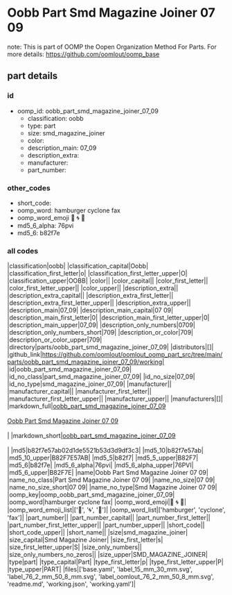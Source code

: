 # Oobb Part Smd Magazine Joiner 07 09  

note: This is part of OOMP the Oopen Organization Method For Parts. For more details: https://github.com/oomlout/oomp_base

##  part details





### id
* oomp_id: oobb_part_smd_magazine_joiner_07_09
  * classification: oobb
  * type: part
  * size: smd_magazine_joiner
  * color: 
  * description_main: 07_09
  * description_extra: 
  * manufacturer: 
  * part_number: 

### other_codes
* short_code: 
* oomp_word: hamburger cyclone fax
* oomp_word_emoji :hamburger: :cyclone: :fax:
* md5_6_alpha: 76pvi
* md5_6: b82f7e

### all codes 
|classification|oobb|
|classification_capital|Oobb|
|classification_first_letter|o|
|classification_first_letter_upper|O|
|classification_upper|OOBB|
|color||
|color_capital||
|color_first_letter||
|color_first_letter_upper||
|color_upper||
|description_extra||
|description_extra_capital||
|description_extra_first_letter||
|description_extra_first_letter_upper||
|description_extra_upper||
|description_main|07_09|
|description_main_capital|07 09|
|description_main_first_letter|0|
|description_main_first_letter_upper|0|
|description_main_upper|07_09|
|description_only_numbers|0709|
|description_only_numbers_short|709|
|description_or_color|709|
|description_or_color_upper|709|
|directory|parts/oobb_part_smd_magazine_joiner_07_09|
|distributors|[]|
|github_link|https://github.com/oomlout/oomlout_oomp_part_src/tree/main/parts/oobb_part_smd_magazine_joiner_07_09/working|
|id|oobb_part_smd_magazine_joiner_07_09|
|id_no_class|part_smd_magazine_joiner_07_09|
|id_no_size|07_09|
|id_no_type|smd_magazine_joiner_07_09|
|manufacturer||
|manufacturer_capital||
|manufacturer_first_letter||
|manufacturer_first_letter_upper||
|manufacturer_upper||
|manufacturers|[]|
|markdown_full|[oobb_part_smd_magazine_joiner_07_09](https://github.com/oomlout/oomlout_oomp_part_src/tree/main/parts/oobb_part_smd_magazine_joiner_07_09/working)<br>[](https://github.com/oomlout/oomlout_oomp_part_src/tree/main/parts/oobb_part_smd_magazine_joiner_07_09/working)<br>[Oobb Part Smd Magazine Joiner 07 09](https://github.com/oomlout/oomlout_oomp_part_src/tree/main/parts/oobb_part_smd_magazine_joiner_07_09/working)<br><br>|
|markdown_short|[oobb_part_smd_magazine_joiner_07_09](https://github.com/oomlout/oomlout_oomp_part_src/tree/main/parts/oobb_part_smd_magazine_joiner_07_09/working)<br><br>|
|md5|b82f7e57ab02d1de5521b53d3d9df3c3|
|md5_10|b82f7e57ab|
|md5_10_upper|B82F7E57AB|
|md5_5|b82f7|
|md5_5_upper|B82F7|
|md5_6|b82f7e|
|md5_6_alpha|76pvi|
|md5_6_alpha_upper|76PVI|
|md5_6_upper|B82F7E|
|name|Oobb Part Smd Magazine Joiner 07 09|
|name_no_class|Part Smd Magazine Joiner 07 09|
|name_no_size|07 09|
|name_no_size_short|07 09|
|name_no_type|Smd Magazine Joiner 07 09|
|oomp_key|oomp_oobb_part_smd_magazine_joiner_07_09|
|oomp_word|hamburger cyclone fax|
|oomp_word_emoji|:hamburger: :cyclone: :fax:|
|oomp_word_emoji_list|[':hamburger:', ':cyclone:', ':fax:']|
|oomp_word_list|['hamburger', 'cyclone', 'fax']|
|part_number||
|part_number_capital||
|part_number_first_letter||
|part_number_first_letter_upper||
|part_number_upper||
|short_code||
|short_code_upper||
|short_name||
|size|smd_magazine_joiner|
|size_capital|Smd Magazine Joiner|
|size_first_letter|s|
|size_first_letter_upper|S|
|size_only_numbers||
|size_only_numbers_no_zeros||
|size_upper|SMD_MAGAZINE_JOINER|
|type|part|
|type_capital|Part|
|type_first_letter|p|
|type_first_letter_upper|P|
|type_upper|PART|
|files|['base.yaml', 'label_15_mm_30_mm.svg', 'label_76_2_mm_50_8_mm.svg', 'label_oomlout_76_2_mm_50_8_mm.svg', 'readme.md', 'working.json', 'working.yaml']|
